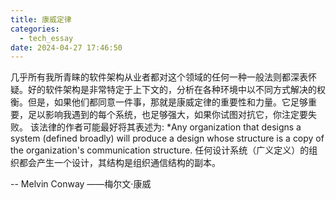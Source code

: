 ```yaml
---
title: 康威定律
categories:
  - tech_essay
date: 2024-04-27 17:46:50
---
```


几乎所有我所青睐的软件架构从业者都对这个领域的任何一种一般法则都深表怀疑。好的软件架构是非常特定于上下文的，分析在各种环境中以不同方式解决的权衡。但是，如果他们都同意一件事，那就是康威定律的重要性和力量。它足够重要，足以影响我遇到的每个系统，也足够强大，如果你试图对抗它，你注定要失败。
该法律的作者可能最好将其表述为:
*Any organization that designs a system (defined broadly) will produce a design whose structure is a copy of the organization's communication structure.
任何设计系统（广义定义）的组织都会产生一个设计，其结构是组织通信结构的副本。

-- Melvin Conway ——梅尔文·康威

